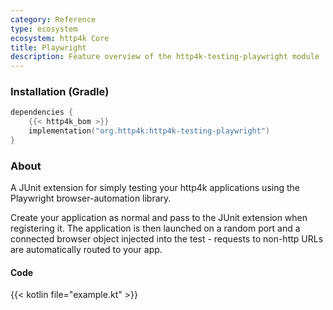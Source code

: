 ```yaml
---
category: Reference
type: ecosystem
ecosystem: http4k Core
title: Playwright
description: Feature overview of the http4k-testing-playwright module
---
```



### Installation (Gradle)

```kotlin
dependencies {
    {{< http4k_bom >}}
    implementation("org.http4k:http4k-testing-playwright")
}
```

### About

A JUnit extension for simply testing your http4k applications using the Playwright browser-automation library.

Create your application as normal and pass to the JUnit extension when registering it. The application is then launched
on a random port and a connected browser object injected into the test - requests to non-http URLs are automatically
routed to your app.

#### Code

{{< kotlin file="example.kt" >}}

[http4k]: https://http4k.org
